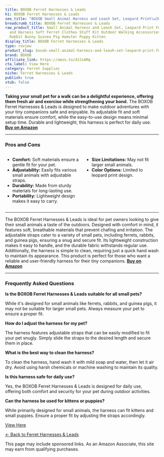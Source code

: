 ```yaml
---
title: BOXOB Ferret Harnesses & Leads
h1: BOXOB Ferret Harnesses & Leads
seo_title: "BOXOB Small Animal Harness and Leash Set, Leopard Print\u2026"
breadcrumb_title: BOXOB Ferret Harnesses & Leads
raw_product_title: Small Animal Harness and Leash Set, Leopard Print Ferret Leash
  and Harness Soft Ferret Clothes Stuff Kit Outdoor Walking Accessories for Tiny Pet
  Rabbit Bunny Guinea Pig Hamster Puppy Kitten
display_title: BOXOB Ferret Harnesses & Leads
type: review
product_slug: boxob-small-animal-harness-and-leash-set-leopard-print-ferret-leash-and-1f8f0656
brand: BOXOB
affiliate_link: https://amzn.to/42JsAMq
cta_label: View Here
category: Ferret Supplies
niche: Ferret Harnesses & Leads
publish: true
stub: false
---
```


<div id="intro" class="full-width">
  <p><strong>Taking your small pet for a walk can be a delightful experience, offering them fresh air and exercise while strengthening your bond.</strong> The BOXOB Ferret Harnesses & Leads is designed to make outdoor adventures with your tiny companions safe and enjoyable. Its adjustable fit and soft materials ensure comfort, while the easy-to-use design means minimal setup time. Durable and lightweight, this harness is perfect for daily use. <a href="https://amzn.to/42JsAMq" rel="nofollow sponsored noopener" target="_blank"><strong>Buy on Amazon</strong></a></p>
</div>

<hr />
<h3 id="pros-cons">Pros and Cons</h3>
<div class="pc-grid" style="display:grid;grid-template-columns:1fr 1fr;gap:16px;">
  <ul>
    <li><strong>Comfort:</strong> Soft materials ensure a gentle fit for your pet.</li>
    <li><strong>Adjustability:</strong> Easily fits various small animals with adjustable straps.</li>
    <li><strong>Durability:</strong> Made from sturdy materials for long-lasting use.</li>
    <li><strong>Portability:</strong> Lightweight design makes it easy to carry.</li>
  </ul>
  <ul>
    <li><strong>Size Limitations:</strong> May not fit larger small animals.</li>
    <li><strong>Color Options:</strong> Limited to leopard print design.</li>
  </ul>
</div>
<hr />

<div class="full-width">
  <p>The BOXOB Ferret Harnesses & Leads is ideal for pet owners looking to give their small animals a taste of the outdoors. Designed with comfort in mind, it features soft, breathable materials that prevent chafing and irritation. The adjustable straps cater to a variety of small pets, including ferrets, rabbits, and guinea pigs, ensuring a snug and secure fit. Its lightweight construction makes it easy to handle, and the durable fabric withstands regular use. Additionally, the harness is simple to clean, requiring just a quick hand wash to maintain its appearance. This product is perfect for those who want a reliable and user-friendly harness for their tiny companions. <a href="https://amzn.to/42JsAMq" rel="nofollow sponsored noopener" target="_blank"><strong>Buy on Amazon</strong></a></p>
</div>

<hr />
<h3 id="faqs">Frequently Asked Questions</h3>

<p><strong>Is the BOXOB Ferret Harnesses & Leads suitable for all small pets?</strong></p>
<p>While it's designed for small animals like ferrets, rabbits, and guinea pigs, it may not be suitable for larger small pets. Always measure your pet to ensure a proper fit.</p>

<p><strong>How do I adjust the harness for my pet?</strong></p>
<p>The harness features adjustable straps that can be easily modified to fit your pet snugly. Simply slide the straps to the desired length and secure them in place.</p>

<p><strong>What is the best way to clean the harness?</strong></p>
<p>To clean the harness, hand wash it with mild soap and water, then let it air dry. Avoid using harsh chemicals or machine washing to maintain its quality.</p>

<p><strong>Is this harness safe for daily use?</strong></p>
<p>Yes, the BOXOB Ferret Harnesses & Leads is designed for daily use, offering both comfort and security for your pet during outdoor activities.</p>

<p><strong>Can the harness be used for kittens or puppies?</strong></p>
<p>While primarily designed for small animals, the harness can fit kittens and small puppies. Ensure a proper fit by adjusting the straps accordingly.</p>
<p><a class="btn" href="https://amzn.to/42JsAMq" target="_blank" rel="nofollow sponsored noopener">View Here</a></p>
<p><a href="/roundups/ferret-supplies/ferret-harnesses-leads/">← Back to Ferret Harnesses & Leads</a></p>
<aside class="disclosure">This page may include sponsored links. As an Amazon Associate, this site may earn from qualifying purchases.</aside>

